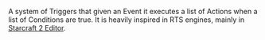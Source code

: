 A system of Triggers that given an Event it executes a list of Actions when a list of Conditions are true. It is heavily inspired in RTS engines, mainly in [Starcraft 2 Editor](https://s2editor-guides.readthedocs.io/Classic_Tutorials/02_Trigger_Module/1/).